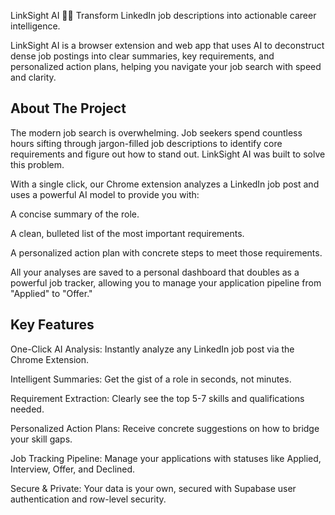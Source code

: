 LinkSight AI 🧠✨
Transform LinkedIn job descriptions into actionable career intelligence.

LinkSight AI is a browser extension and web app that uses AI to deconstruct dense job postings into clear summaries, key requirements, and personalized action plans, helping you navigate your job search with speed and clarity.

## About The Project
The modern job search is overwhelming. Job seekers spend countless hours sifting through jargon-filled job descriptions to identify core requirements and figure out how to stand out. LinkSight AI was built to solve this problem.

With a single click, our Chrome extension analyzes a LinkedIn job post and uses a powerful AI model to provide you with:

A concise summary of the role.

A clean, bulleted list of the most important requirements.

A personalized action plan with concrete steps to meet those requirements.

All your analyses are saved to a personal dashboard that doubles as a powerful job tracker, allowing you to manage your application pipeline from "Applied" to "Offer."

## Key Features
One-Click AI Analysis: Instantly analyze any LinkedIn job post via the Chrome Extension.

Intelligent Summaries: Get the gist of a role in seconds, not minutes.

Requirement Extraction: Clearly see the top 5-7 skills and qualifications needed.

Personalized Action Plans: Receive concrete suggestions on how to bridge your skill gaps.

Job Tracking Pipeline: Manage your applications with statuses like Applied, Interview, Offer, and Declined.

Secure & Private: Your data is your own, secured with Supabase user authentication and row-level security.
